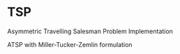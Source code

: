 # TSP
Asymmetric Travelling Salesman Problem Implementation

ATSP with Miller-Tucker-Zemlin formulation 
